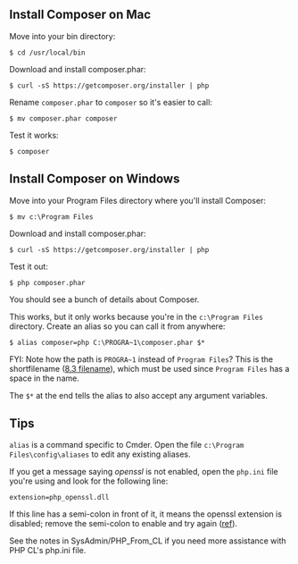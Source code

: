 ## Install Composer on Mac

Move into your bin directory:
	
	$ cd /usr/local/bin
	
Download and install composer.phar:

	$ curl -sS https://getcomposer.org/installer | php 

Rename `composer.phar` to `composer` so it's easier to call:

	$ mv composer.phar composer

Test it works:

	$ composer
	



## Install Composer on Windows

Move into your Program Files directory where you'll install Composer:

	$ mv c:\Program Files
	
Download and install composer.phar:

	$ curl -sS https://getcomposer.org/installer | php	
Test it out:

	$ php composer.phar
	
You should see a bunch of details about Composer.

This works, but it only works because you're in the `c:\Program Files` directory. Create an alias so you can call it from anywhere:

	$ alias composer=php C:\PROGRA~1\composer.phar $*
	
FYI: Note how the path is `PROGRA~1` instead of `Program Files`? This is the shortfilename ([8.3 filename](http://en.wikipedia.org/wiki/8.3_filename)), which must be used since `Program Files` has a space in the name.

The `$*` at the end tells the alias to also accept any argument variables.


## Tips

`alias` is a command specific to Cmder. Open the file `c:\Program Files\config\aliases` to edit any existing aliases.

If you get a message saying *openssl* is not enabled, open the `php.ini` file you're using and look for the following line:

	extension=php_openssl.dll

If this line has a semi-colon in front of it, it means the openssl extension is disabled; remove the semi-colon to enable and try again ([ref](http://stackoverflow.com/questions/14291151/you-must-enable-the-openssl-extension-to-download-files-via-https)).

See the notes in SysAdmin/PHP_From_CL if you need more assistance with PHP CL's php.ini file.

